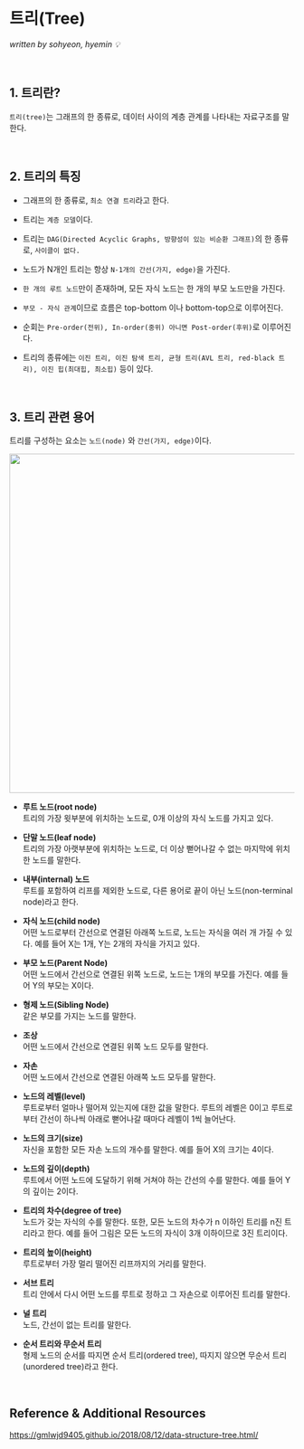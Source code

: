 # 트리(Tree)
*written by sohyeon, hyemin 💡*

<br>

## 1. 트리란?
`트리(tree)`는 그래프의 한 종류로, 데이터 사이의 계층 관계를 나타내는 자료구조를 말한다.  
  
  <br>
  
  ## 2. 트리의 특징
  * 그래프의 한 종류로, `최소 연결 트리`라고 한다.
  
  * 트리는 `계층 모델`이다.
  
  * 트리는 `DAG(Directed Acyclic Graphs, 방향성이 있는 비순환 그래프)`의 한 종류로, `사이클이 없다.`   
  
  * 노드가 N개인 트리는 항상 `N-1개의 간선(가지, edge)`을 가진다.  
  
  * `한 개의 루트 노드`만이 존재하며, 모든 자식 노드는 한 개의 부모 노드만을 가진다. 
  
  * `부모 - 자식 관계`이므로 흐름은 top-bottom 이나 bottom-top으로 이루어진다.
  
  * 순회는 `Pre-order(전위), In-order(중위) 아니면 Post-order(후위)`로 이루어진다.  
  
  * 트리의 종류에는 `이진 트리, 이진 탐색 트리, 균형 트리(AVL 트리, red-black 트리), 이진 힙(최대힙, 최소힙)` 등이 있다.  
  
  <br>

## 3. 트리 관련 용어
트리를 구성하는 요소는 `노드(node)` 와 `간선(가지, edge)`이다.  
  
<img src="./resources/Tree/tree.png" width="600px">  
  
* **루트 노드(root node)**   
트리의 가장 윗부분에 위치하는 노드로, 0개 이상의 자식 노드를 가지고 있다.    
  
* **단말 노드(leaf node)**  
트리의 가장 아랫부분에 위치하는 노드로, 더 이상 뻗어나갈 수 없는 마지막에 위치한 노드를 말한다.  
  
* **내부(internal) 노드**  
루트를 포함하여 리프를 제외한 노드로, 다른 용어로 끝이 아닌 노드(non-terminal node)라고 한다.  
  
* **자식 노드(child node)**  
어떤 노드로부터 간선으로 연결된 아래쪽 노드로, 노드는 자식을 여러 개 가질 수 있다. 예를 들어 X는 1개, Y는 2개의 자식을 가지고 있다.  
  
* **부모 노드(Parent Node)**  
어떤 노드에서 간선으로 연결된 위쪽 노드로, 노드는 1개의 부모를 가진다. 예를 들어 Y의 부모는 X이다.  
  
* **형제 노드(Sibling Node)**  
같은 부모를 가지는 노드를 말한다.  
  
* **조상**  
어떤 노드에서 간선으로 연결된 위쪽 노드 모두를 말한다.  
  
* **자손**  
어떤 노드에서 간선으로 연결된 아래쪽 노드 모두를 말한다.  
  
* **노드의 레벨(level)**  
루트로부터 얼마나 떨어져 있는지에 대한 값을 말한다. 루트의 레벨은 0이고 루트로부터 간선이 하나씩 아래로 뻗어나갈 때마다 레벨이 1씩 늘어난다.  
   
* **노드의 크기(size)**  
자신을 포함한 모든 자손 노드의 개수를 말한다. 예를 들어 X의 크기는 4이다. 
  
* **노드의 깊이(depth)**  
루트에서 어떤 노드에 도달하기 위해 거쳐야 하는 간선의 수를 말한다. 예를 들어 Y의 깊이는 2이다.  
  
 * **트리의 차수(degree of tree)**  
 노드가 갖는 자식의 수를 말한다. 또한, 모든 노드의 차수가 n 이하인 트리를 n진 트리라고 한다. 예를 들어 그림은 모든 노드의 자식이 3개 이하이므로 3진 트리이다.  
   
* **트리의 높이(height)**  
루트로부터 가장 멀리 떨어진 리프까지의 거리를 말한다.  

* **서브 트리**  
트리 안에서 다시 어떤 노드를 루트로 정하고 그 자손으로 이루어진 트리를 말한다.    
    
* **널 트리**  
노드, 간선이 없는 트리를 말한다.  
  
* **순서 트리와 무순서 트리**  
형제 노드의 순서를 따지면 순서 트리(ordered tree), 따지지 않으면 무순서 트리(unordered tree)라고 한다.  

<br>


## Reference & Additional Resources
<https://gmlwjd9405.github.io/2018/08/12/data-structure-tree.html/>

